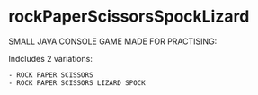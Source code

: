# rockPaperScissorsSpockLizard

SMALL JAVA CONSOLE GAME MADE FOR PRACTISING:

Indcludes 2 variations:

    - ROCK PAPER SCISSORS
    - ROCK PAPER SCISSORS LIZARD SPOCK
